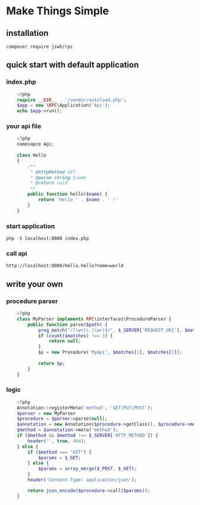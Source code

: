 # Make Things Simple 

## installation
    composer require jswh/rpc
## quick start with default application
### index.php
``` php
    <?php
    require __DIR__ . '/vendor/autoload.php';
    $app = new \RPC\Application('Api');
    echo $app->run();
```
### your api file
```php
    <?php
    namesapce Api;
    
    class Hello
    {
        /**
         * @httpMethod GET
         * @param string $name
         * @return void
         */
        public function hello($name) {
            return 'Hello ' . $name . ' !'
        }
    }
```
### start application
    php -S localhost:8000 index.php
### call api
    http://localhost:8000/Hello.hello?name=world
## write your own
### procedure parser
```php
    <?php
    class MyParser implements RPC\interfaces\ProcedureParser {
        public function parse($path) {
            preg_match("/(\w+)\.(\w+)$/", $_SERVER['REQUEST_URI'], $matches);
            if (count($matches) !== 3) {
                return null;
            }
            $p = new Procedure('MyApi', $matches[1], $matches[2]);
    
            return $p;
        }
    }
```
### logic
```php
    <?php
    Annotation::registerMeta('method', 'GET|PUT|POST');
    $parser = new MyParser
    $procedure = $parser->parse(null);
    $annotation = new Annotation($procedure->getClass(), $procedure->method);
    $method = $annotation->meta('method');
    if ($method && $method !== $_SERVER['HTTP_METHOD']) {
        header('', true, 404);
    } else {
        if ($method === "GET") {
            $params = $_GET;
        } else {
            $params = array_merge($_POST, $_GET);
        }
        header('Content-Type: application/json');

        return json_encode($procedure->call($params));
    }
```
